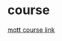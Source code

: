 # course

[mqtt course link](https://munier.perso.univ-pau.fr/tutorial/iot/2022/20220510-mqtt_python/)